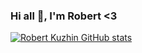 ### Hi all 👋, I'm Robert <3

[![Robert Kuzhin GitHub stats](https://github-readme-stats.vercel.app/api?username=lordSzn)](https://github.com/anuraghazra/github-readme-stats)
